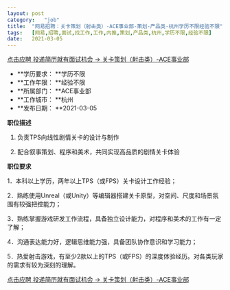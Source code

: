 ```yaml
---
layout:	post
category:	"job"
title:	"网易招聘：关卡策划（射击类）-ACE事业部-策划-产品类-杭州学历不限经验不限"
tags:	[网易,招聘,面试,找工作,工作,内推,策划,产品类,杭州,学历不限,经验不限]
date:	2021-03-05
---
```


[点击应聘 投递简历就有面试机会 ->  关卡策划（射击类）-ACE事业部](http://mobile.bole.netease.com/bole/boleDetail?id=24884&employeeId=346f03c3cda5f04c&key=all)



- **学历要求： **学历不限
- **工作年限： **经验不限
- **所属部门： **ACE事业部
- **工作城市： **杭州
- **发布日期： **2021-03-05



**职位描述**

1. 负责TPS向线性剧情关卡的设计与制作

2. 配合叙事策划、程序和美术，共同实现高品质的剧情关卡体验





**职位要求**

1．本科以上学历，两年以上TPS（或FPS）关卡设计工作经验；

2．熟练使用Unreal（或Unity）等编辑器搭建关卡原型，对空间、尺度和场景氛围有较强把控能力；

3．熟练掌握游戏研发工作流程，具备独立设计能力，对程序和美术的工作有一定了解；

4．沟通表达能力好，逻辑思维能力强，具备团队协作意识和学习能力；

5．热爱射击游戏，有至少2款以上的TPS（或FPS）的深度体验经历。对各类玩家的需求有较为深刻的理解。



[点击应聘 投递简历就有面试机会 ->  关卡策划（射击类）-ACE事业部](http://mobile.bole.netease.com/bole/boleDetail?id=24884&employeeId=346f03c3cda5f04c&key=all)
